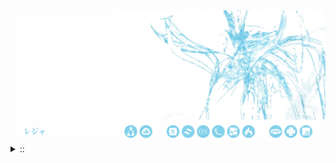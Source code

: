 <img src="./banner.png">
<details><summary> :: </summary>
<!--START_SECTION:waka-->

```rust
From: 09 August 2024 - To: 24 August 2024

Total Time: 44 hrs 46 mins

Python                     16 hrs 17 mins  ███████▓░░░░░░░░░░░░░░░░░   30.33 %
Other                      8 hrs 57 mins   ████▒░░░░░░░░░░░░░░░░░░░░   16.68 %
```

<!--END_SECTION:waka-->
</details

